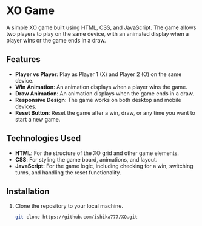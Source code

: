 # XO Game

A simple XO game built using HTML, CSS, and JavaScript. The game allows two players to play on the same device, with an animated display when a player wins or the game ends in a draw.

## Features

- **Player vs Player**: Play as Player 1 (X) and Player 2 (O) on the same device.
- **Win Animation**: An animation displays when a player wins the game.
- **Draw Animation**: An animation displays when the game ends in a draw.
- **Responsive Design**: The game works on both desktop and mobile devices.
- **Reset Button**: Reset the game after a win, draw, or any time you want to start a new game.

## Technologies Used

- **HTML**: For the structure of the XO grid and other game elements.
- **CSS**: For styling the game board, animations, and layout.
- **JavaScript**: For the game logic, including checking for a win, switching turns, and handling the reset functionality.

## Installation

1. Clone the repository to your local machine.

   ```bash
   git clone https://github.com/ishika777/XO.git
